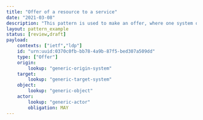 ```yaml
---
title: "Offer of a resource to a service"
date: "2021-03-08"
description: "This pattern is used to make an offer, where one system offers one of its resources for some activity to be conducted by a second system."
layout: pattern_example
status: [review,draft]
payload:
    contexts: ["ietf","ldp"]
    id: "urn:uuid:0370c0fb-bb78-4a9b-87f5-bed307a509dd"
    type: ["Offer"]
    origin:
        lookup: "generic-origin-system"
    target:
        lookup: "generic-target-system"
    object:
        lookup: "generic-object"
    actor:
        lookup: "generic-actor"
        obligation: MAY
---
```


